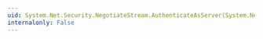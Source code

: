 ```yaml
---
uid: System.Net.Security.NegotiateStream.AuthenticateAsServer(System.Net.NetworkCredential,System.Net.Security.ProtectionLevel,System.Security.Principal.TokenImpersonationLevel)
internalonly: False
---
```


